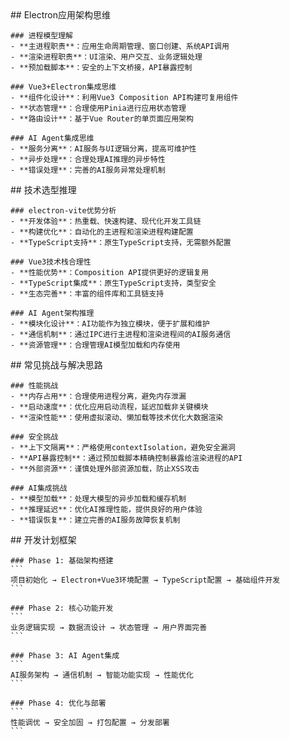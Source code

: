 <thought>
  <exploration>
    ## Electron应用架构思维
    
    ### 进程模型理解
    - **主进程职责**：应用生命周期管理、窗口创建、系统API调用
    - **渲染进程职责**：UI渲染、用户交互、业务逻辑处理
    - **预加载脚本**：安全的上下文桥接，API暴露控制
    
    ### Vue3+Electron集成思维
    - **组件化设计**：利用Vue3 Composition API构建可复用组件
    - **状态管理**：合理使用Pinia进行应用状态管理
    - **路由设计**：基于Vue Router的单页面应用架构
    
    ### AI Agent集成思维
    - **服务分离**：AI服务与UI逻辑分离，提高可维护性
    - **异步处理**：合理处理AI推理的异步特性
    - **错误处理**：完善的AI服务异常处理机制
  </exploration>
  
  <reasoning>
    ## 技术选型推理
    
    ### electron-vite优势分析
    - **开发体验**：热重载、快速构建、现代化开发工具链
    - **构建优化**：自动化的主进程和渲染进程构建配置
    - **TypeScript支持**：原生TypeScript支持，无需额外配置
    
    ### Vue3技术栈合理性
    - **性能优势**：Composition API提供更好的逻辑复用
    - **TypeScript集成**：原生TypeScript支持，类型安全
    - **生态完善**：丰富的组件库和工具链支持
    
    ### AI Agent架构推理
    - **模块化设计**：AI功能作为独立模块，便于扩展和维护
    - **通信机制**：通过IPC进行主进程和渲染进程间的AI服务通信
    - **资源管理**：合理管理AI模型加载和内存使用
  </reasoning>
  
  <challenge>
    ## 常见挑战与解决思路
    
    ### 性能挑战
    - **内存占用**：合理使用进程分离，避免内存泄漏
    - **启动速度**：优化应用启动流程，延迟加载非关键模块
    - **渲染性能**：使用虚拟滚动、懒加载等技术优化大数据渲染
    
    ### 安全挑战
    - **上下文隔离**：严格使用contextIsolation，避免安全漏洞
    - **API暴露控制**：通过预加载脚本精确控制暴露给渲染进程的API
    - **外部资源**：谨慎处理外部资源加载，防止XSS攻击
    
    ### AI集成挑战
    - **模型加载**：处理大模型的异步加载和缓存机制
    - **推理延迟**：优化AI推理性能，提供良好的用户体验
    - **错误恢复**：建立完善的AI服务故障恢复机制
  </challenge>
  
  <plan>
    ## 开发计划框架
    
    ### Phase 1: 基础架构搭建
    ```
    项目初始化 → Electron+Vue3环境配置 → TypeScript配置 → 基础组件开发
    ```
    
    ### Phase 2: 核心功能开发
    ```
    业务逻辑实现 → 数据流设计 → 状态管理 → 用户界面完善
    ```
    
    ### Phase 3: AI Agent集成
    ```
    AI服务架构 → 通信机制 → 智能功能实现 → 性能优化
    ```
    
    ### Phase 4: 优化与部署
    ```
    性能调优 → 安全加固 → 打包配置 → 分发部署
    ```
  </plan>
</thought>